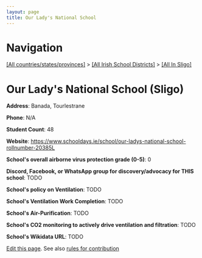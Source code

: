 ```yaml
---
layout: page
title: Our Lady's National School
---
```

# Navigation

[[All countries/states/provinces]](../../..) > [[All Irish School Districts]](../..) > [[All In Sligo]](..)

# Our Lady's National School (Sligo)

**Address**: Banada, Tourlestrane

**Phone**: N/A

**Student Count**: 48

**Website**: <https://www.schooldays.ie/school/our-ladys-national-school-rollnumber-20385L>

**School's overall airborne virus protection grade (0-5)**: 0

**Discord, Facebook, or WhatsApp group for discovery/advocacy for THIS school**: TODO

**School's policy on Ventilation**: TODO

**School's Ventilation Work Completion**: TODO

**School's Air-Purification**: TODO

**School's CO2 monitoring to actively drive ventilation and filtration**: TODO

**School's Wikidata URL**: TODO


[Edit this page](https://github.com/ventilate-schools/Ireland/edit/main/./Sligo/Our_Lady's_National_School.md). See also [rules for contribution](../../../contribution-rules/)